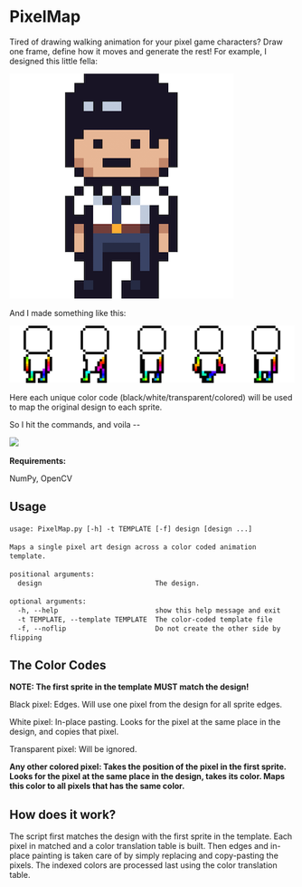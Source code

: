 # PixelMap

Tired of drawing walking animation for your pixel game characters? Draw one frame, define how it moves and generate the rest! For example, I designed this little fella:

![](demos/design.png)

And I made something like this:

![spritesheet](demos/template.png)

Here each unique color code (black/white/transparent/colored) will be used to map the original design to each sprite.

So I hit the commands, and voila --

![](/Users/sean/Development/PixelMap/demos/spritesheet.png)



**Requirements:**

NumPy, OpenCV

## Usage

```
usage: PixelMap.py [-h] -t TEMPLATE [-f] design [design ...]

Maps a single pixel art design across a color coded animation template.

positional arguments:
  design                            The design.

optional arguments:
  -h, --help                        show this help message and exit
  -t TEMPLATE, --template TEMPLATE  The color-coded template file
  -f, --noflip                      Do not create the other side by flipping
```

## The Color Codes

**NOTE: The first sprite in the template MUST match the design!**

Black pixel: Edges. Will use one pixel from the design for all sprite edges.

White pixel: In-place pasting. Looks for the pixel at the same place in the design, and copies that pixel.

Transparent pixel: Will be ignored. 

**Any other colored pixel: Takes the position of the pixel in the first sprite. Looks for the pixel at the same place in the design, takes its color. Maps this color to all pixels that has the same color.**

## How does it work?

The script first matches the design with the first sprite in the template. Each pixel in matched and a color translation table is built. Then edges and in-place painting is taken care of by simply replacing and copy-pasting the pixels. The indexed colors are processed last using the color translation table. 